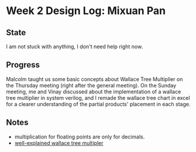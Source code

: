 # Week 2 Design Log: Mixuan Pan

## State 
I am not stuck with anything, I don't need help right now. 

## Progress 
Malcolm taught us some basic concepts about Wallace Tree Multiplier on the Thursday meeting (right after the general meeting). On the Sunday meeting, me and Vinay discussed about the implementation of a wallace tree multiplier in system verilog, and I remade the wallace tree chart in excel for a clearer understanding of the partial products' placement in each stage. 

## Notes 
- multiplication for floating points are only for decimals.
- [well-explained wallace tree multipler]("https://www.youtube.com/watch?v=4-l_PGPog9o") 
 
